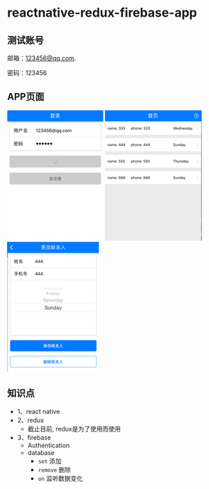 # reactnative-redux-firebase-app

## 测试账号
邮箱：123456@qq.com.

密码：123456

## APP页面
![登录页面](./images/image1.png)
![主页](./images/image2.png)
![添加/修改联系人](./images/image3.png)

## 知识点
* 1、react native
* 2、redux
  * 截止目前, redux是为了使用而使用
* 3、firebase
  * Authentication
  * database
    * `set` 添加
    * `remove` 删除
    * `on` 监听数据变化

